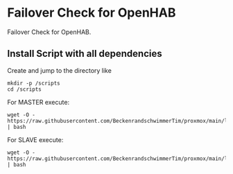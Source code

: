 # Failover Check for OpenHAB
Failover Check for OpenHAB.

## Install Script with all dependencies
Create and jump to the directory like
```
mkdir -p /scripts
cd /scripts
```
For MASTER execute:
```
wget -O - https://raw.githubusercontent.com/BeckenrandschwimmerTim/proxmox/main/lxc/failover_openhab/install_failover_openhab_master | bash
```
For SLAVE execute:
```
wget -O - https://raw.githubusercontent.com/BeckenrandschwimmerTim/proxmox/main/lxc/failover_openhab/install_failover_openhab_slave | bash
```
